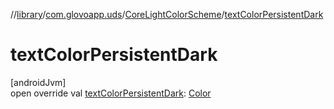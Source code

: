 //[library](../../../index.md)/[com.glovoapp.uds](../index.md)/[CoreLightColorScheme](index.md)/[textColorPersistentDark](text-color-persistent-dark.md)

# textColorPersistentDark

[androidJvm]\
open override val [textColorPersistentDark](text-color-persistent-dark.md): [Color](https://developer.android.com/reference/kotlin/androidx/compose/ui/graphics/Color.html)

